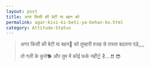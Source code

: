 ```yaml
---
layout: post
title: अगर किसी की बेटी या बहन को
permalink: agar-kisi-ki-beti-ya-behan-ko.html
category: Attitude-Status
---
```

> अगर किसी की बेटी या बहन👯 को तुम्हारी  वजह से रास्ता बदलना पड़े,,,,
> 
> तो गली के कुत्ते🐕 और तुम में कोई फर्क नहीं☝ है....❗❗ 😎
